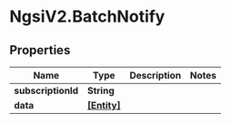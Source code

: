 # NgsiV2.BatchNotify

## Properties

| Name               | Type                      | Description | Notes |
| ------------------ | ------------------------- | ----------- | ----- |
| **subscriptionId** | **String**                |             |
| **data**           | [**[Entity]**](Entity.md) |             |
